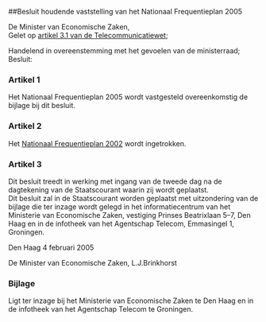 <meta http-equiv='Content-Type' content='text/html; charset=utf-8' />

##Besluit houdende vaststelling van het Nationaal Frequentieplan 2005

De Minister van Economische Zaken,  
Gelet op [artikel 3.1 van de Telecommunicatiewet](../../../../../../wet/telecommunicatiewet/BWBR0009950/README.md);

Handelend in overeenstemming met het gevoelen van de ministerraad;
Besluit:    

### Artikel  1  

Het Nationaal Frequentieplan 2005 wordt vastgesteld overeenkomstig de bijlage bij dit besluit.  

### Artikel  2  

Het [Nationaal Frequentieplan 2002](../../../../../../ministeriele-regeling/vaststelling/nationaal/frequentieplan/2002/BWBR0013779/README.md) wordt ingetrokken.  

### Artikel  3  

Dit besluit treedt in werking met ingang van de tweede dag na de dagtekening van de Staatscourant waarin zij wordt geplaatst.  
Dit besluit zal in de Staatscourant worden geplaatst met uitzondering van de bijlage die ter inzage wordt gelegd in het informatiecentrum van het Ministerie van Economische Zaken, vestiging Prinses Beatrixlaan 5–7, Den Haag en in de infotheek van het Agentschap Telecom, Emmasingel 1, Groningen.   

Den Haag 
4 februari 2005    

De 
Minister van Economische Zaken, 
L.J.Brinkhorst   

### Bijlage  

Ligt ter inzage bij het Ministerie van Economische Zaken te Den Haag en in de infotheek van het Agentschap Telecom te Groningen.  
